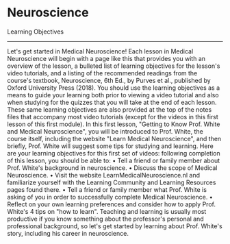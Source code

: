 # Neuroscience
Learning Objectives
________________________________________
Let's get started in Medical Neuroscience!
Each lesson in Medical Neuroscience will begin with a page like this that provides you with an overview of the lesson, a bulleted list of learning objectives for the lesson's video tutorials, and a listing of the recommended readings from the course's textbook, Neuroscience, 6th Ed., by Purves et al., published by Oxford University Press (2018).
You should use the learning objectives as a means to guide your learning both prior to viewing a video tutorial and also when studying for the quizzes that you will take at the end of each lesson. These same learning objectives are also provided at the top of the notes files that accompany most video tutorials (except for the videos in this first lesson of this first module).
In this first lesson, "Getting to Know Prof. White and Medical Neuroscience", you will be introduced to Prof. White, the course itself, including the website "Learn Medical Neuroscience", and then briefly, Prof. White will suggest some tips for studying and learning.
Here are your learning objectives for this first set of videos: following completion of this lesson, you should be able to:
•	Tell a friend or family member about Prof. White's background in neuroscience.
•	Discuss the scope of Medical Neuroscience.
•	Visit the website LearnMedicalNeuroscience.nl and familiarize yourself with the Learning Community and Learning Resources pages found there.
•	Tell a friend or family member what Prof. White is asking of you in order to successfully complete Medical Neuroscience.
•	Reflect on your own learning preferences and consider how to apply Prof. White's 4 tips on "how to learn".
Teaching and learning is usually most productive if you know something about the professor's personal and professional background, so let's get started by learning about Prof. White's story, including his career in neuroscience.
